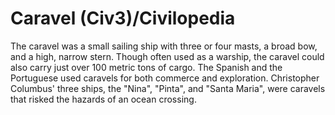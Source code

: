 # Caravel (Civ3)/Civilopedia

The caravel was a small sailing ship with three or four masts, a broad bow, and a high, narrow stern. Though 
often used as a warship, the caravel could also carry just over 100 metric tons of cargo. The Spanish and the 
Portuguese used caravels for both commerce and exploration. Christopher Columbus' three ships, the 
"Nina", "Pinta", and "Santa Maria", were caravels that risked the hazards of an ocean crossing.